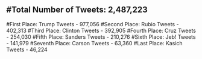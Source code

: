#Total Number of Tweets: 2,487,223 
---
#First Place: Trump Tweets - 977,056
#Second Place: Rubio Tweets - 402,313
#Third Place: Clinton Tweets - 392,905
#Fourth Place: Cruz Tweets - 254,030
#Fifth Place: Sanders Tweets - 210,276
#Sixth Place: Jeb! Tweets - 141,979
#Seventh Place: Carson Tweets - 63,360
#Last Place: Kasich Tweets - 46,224
